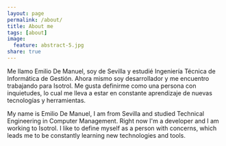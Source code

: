 ```yaml
---
layout: page
permalink: /about/
title: About me
tags: [about]
image:
  feature: abstract-5.jpg
share: true
---
```



Me llamo Emilio De Manuel, soy de Sevilla y estudié Ingeniería Técnica de Informática de Gestión. Ahora mismo soy desarrollador y me encuentro trabajando para Isotrol. Me gusta definirme como una persona con inquietudes, lo cual me lleva a estar en constante aprendizaje de nuevas tecnologías y herramientas.

My name is Emilio De Manuel, I am from Sevilla and studied Technical Engineering in Computer Management. Right now I'm a developer and I am working to Isotrol. I like to define myself as a person with concerns, which leads me to be constantly learning new technologies and tools.



[^1]: Example: *domain.com/category-name/post-title*